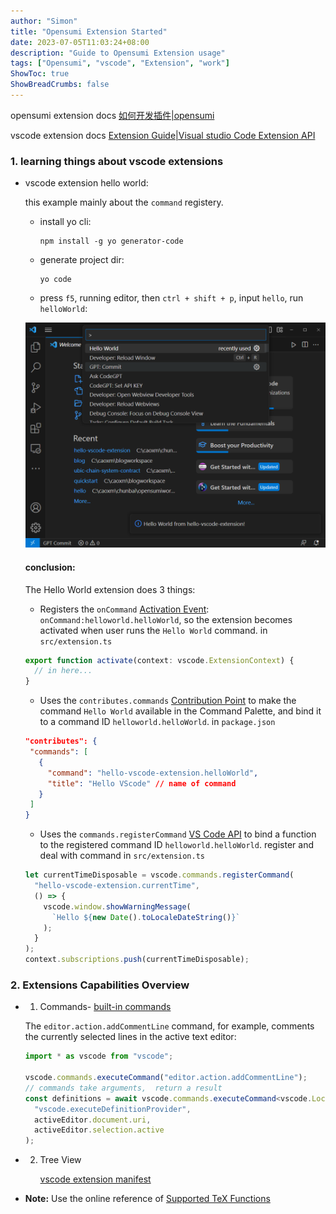 ```yaml
---
author: "Simon"
title: "Opensumi Extension Started"
date: 2023-07-05T11:03:24+08:00
description: "Guide to Opensumi Extension usage"
tags: ["Opensumi", "vscode", "Extension", "work"]
ShowToc: true
ShowBreadCrumbs: false
---
```


opensumi extension docs [如何开发插件|opensumi](https://opensumi.com/zh/docs/extension/overview)

vscode extension docs [Extension Guide|Visual studio Code Extension API](https://code.visualstudio.com/api/extension-guides/overview)

<!--more-->

### 1. learning things about vscode extensions

- vscode extension hello world:

  this example mainly about the `command` registery.

  - install yo cli:

    ```
    npm install -g yo generator-code
    ```

  - generate project dir:

    ```
    yo code
    ```

  - press `f5`, running editor, then `ctrl + shift + p`, input `hello`, run `helloWorld`:

  ![vscode hello extension result](images/vscode-hello-extension-result.png)

  #### conclusion:

  The Hello World extension does 3 things:

  - Registers the `onCommand` [Activation Event](https://code.visualstudio.com/api/references/activation-events): `onCommand:helloworld.helloWorld`, so the extension becomes activated when user runs the `Hello World` command. in `src/extension.ts`

  ```typescript
  export function activate(context: vscode.ExtensionContext) {
    // in here...
  }
  ```

  - Uses the `contributes.commands` [Contribution Point](https://code.visualstudio.com/api/references/contribution-points) to make the command `Hello World` available in the Command Palette, and bind it to a command ID `helloworld.helloWorld`. in `package.json`

  ```json
  "contributes": {
   "commands": [
     {
       "command": "hello-vscode-extension.helloWorld",
       "title": "Hello VScode" // name of command
     }
   ]
  }
  ```

  - Uses the `commands.registerCommand` [VS Code API](https://code.visualstudio.com/api/references/vscode-api) to bind a function to the registered command ID `helloworld.helloWorld`. register and deal with command in `src/extension.ts`

  ```typescript
  let currentTimeDisposable = vscode.commands.registerCommand(
    "hello-vscode-extension.currentTime",
    () => {
      vscode.window.showWarningMessage(
        `Hello ${new Date().toLocaleDateString()}`
      );
    }
  );
  context.subscriptions.push(currentTimeDisposable);
  ```

### 2. Extensions Capabilities Overview

- 1. Commands- [ built-in commands ](https://code.visualstudio.com/api/references/commands)

  The `editor.action.addCommentLine` command, for example, comments the currently selected lines in the active text editor:

  ```typescript
  import * as vscode from "vscode";

  vscode.commands.executeCommand("editor.action.addCommentLine");
  // commands take arguments,  return a result
  const definitions = await vscode.commands.executeCommand<vscode.Location[]>(
    "vscode.executeDefinitionProvider",
    activeEditor.document.uri,
    activeEditor.selection.active
  );
  ```

- 2.  Tree View

      [vscode extension manifest](https://code.visualstudio.com/api/references/extension-manifest)

- **Note:** Use the online reference of [Supported TeX Functions](https://katex.org/docs/supported.html)
